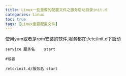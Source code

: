 ```yaml
---
title: Linux一些重要的配置文件之服务启动目录init.d
categories: Linux   
toc: true  
tags: [Linux重要配置文件]
---
```



使用yum或者是rpm安装的软件,服务都在:/etc/init.d下启动
```
service 服务名    start       

#或者

/etc/init.d/服务名 start

```


